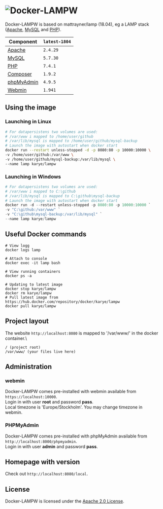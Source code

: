 # ![Docker-LAMPW][logo]
Docker-LAMPW is based on mattrayner/lamp (18.04), eg a LAMP stack ([Apache][apache], [MySQL][mysql] and [PHP][php]).

Component | `latest-1804`
---|---
[Apache][apache] |`2.4.29`
[MySQL][mysql] |`5.7.30`
[PHP][php] | `7.4.1`
[Composer][composer] | `1.9.2`
[phpMyAdmin][phpmyadmin] | `4.9.5`
[Webmin][webmin] | `1.941`

## Using the image
### Launching in Linux
```bash
# For datapersistens two volumes are used:
# /var/www i mapped to /home/user/github
# /var/lib/mysql is mapped to /home/user/github/mysql-backup
# Launch the image with autostart when docker start
docker run --restart unless-stopped -d -p 8080:80 -p 10000:10000 \
-v /home/user/github:/var/www \
-v /home/user/github/mysql-backup:/var/lib/mysql \
--name lamp karye/lampw
```

### Launching in Windows
```powershell
# For datapersistens two volumes are used:
# /var/www i mapped to C:\github
# /var/lib/mysql is mapped to C:\github\mysql-backup
# Launch the image with autostart when docker start
docker run -d --restart unless-stopped -p 8080:80 -p 10000:10000 `
-v "C:\github:/var/www" `
-v "C:\github\mysql-backup:/var/lib/mysql" `
--name lamp karye/lampw
```

## Useful Docker commands
```shell
# View logg
docker logs lamp

# Attach to console
docker exec -it lamp bash

# View running containers
docker ps -a

# Updating to latest image
docker stop karye/lampw
docker rm karye/lampw
# Pull latest image from https://hub.docker.com/repository/docker/karye/lampw
docker pull karye/lampw
```

## Project layout
The website `http://localhost:8080` is mapped to '/var/www/' in the docker container.\
```
/ (project root)
/var/www/ (your files live here)
```

## Administration
### webmin
Docker-LAMPW comes pre-installed with webmin available from `https://localhost:10000`.\
Login in with user **root** and password **pass**.\
Local timezone is 'Europe/Stockholm'. You may change timezone in webmin.

### PHPMyAdmin
Docker-LAMPW comes pre-installed with phpMyAdmin available from `http://localhost:8000/phpmyadmin`.\
Login in with user **admin** and password **pass**.

## Homepage with version
Check out `http://localhost:8080/local`.

## License
Docker-LAMPW is licensed under the [Apache 2.0 License][info-license].

[logo]: https://cdn.rawgit.com/mattrayner/docker-lamp/831976c022782e592b7e2758464b2a9efe3da042/docs/logo.svg

[apache]: http://www.apache.org/
[mysql]: https://www.mysql.com/
[php]: http://php.net/
[composer]: https://getcomposer.org/
[phpmyadmin]: https://www.phpmyadmin.net/
[Webmin]: http://www.webmin.com/

[end-of-life]: http://php.net/supported-versions.php

[info-docker-hub]: https://hub.docker.com/r/mattrayner/lamp
[info-license]: LICENSE
